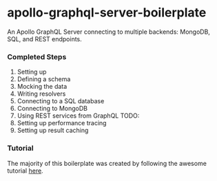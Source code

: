 # apollo-graphql-server-boilerplate
An Apollo GraphQL Server connecting to multiple backends: MongoDB, SQL, and REST endpoints.

### Completed Steps
1. Setting up
2. Defining a schema
3. Mocking the data
4. Writing resolvers
5. Connecting to a SQL database
6. Connecting to MongoDB
7. Using REST services from GraphQL
TODO:
8. Setting up performance tracing
9. Setting up result caching

### Tutorial
The majority of this boilerplate was created by following the awesome tutorial [here](https://dev-blog.apollodata.com/tutorial-building-a-graphql-server-cddaa023c035 "Dev Blog Apollo Data").